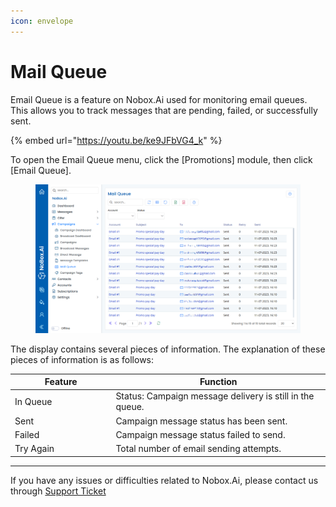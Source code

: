 ```yaml
---
icon: envelope
---
```


# Mail Queue

Email Queue is a feature on Nobox.Ai used for monitoring email queues. This allows you to track messages that are pending, failed, or successfully sent.

{% embed url="https://youtu.be/ke9JFbVG4_k" %}

To open the Email Queue menu, click the \[Promotions] module, then click \[Email Queue].

<figure><img src="../../.gitbook/assets/Mail Queue.png" alt=""><figcaption></figcaption></figure>

The display contains several pieces of information. The explanation of these pieces of information is as follows:

<table><thead><tr><th width="147.4000244140625">Feature</th><th>Function</th></tr></thead><tbody><tr><td>In Queue</td><td>Status: Campaign message delivery is still in the queue.</td></tr><tr><td>Sent</td><td>Campaign message status has been sent.</td></tr><tr><td>Failed</td><td>Campaign message status failed to send.</td></tr><tr><td>Try Again</td><td>Total number of email sending attempts.</td></tr></tbody></table>

***

If you have any issues or difficulties related to Nobox.Ai, please contact us through [Support Ticket](https://crm.nobox.ai/clients/tickets)
